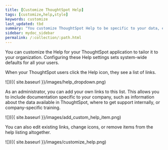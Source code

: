 ```yaml
---
title: [Customize ThoughtSpot Help]
tags: [customize,help,style]
keywords: customize
last_updated: tbd
summary: "You customize ThoughtSpot Help to be specific to your data, examples, and documentation."
sidebar: mydoc_sidebar
permalink: /:collection/:path.html
---
```

You can customize the Help for your ThoughtSpot application to tailor it to your
organization. Configuring these Help settings sets system-wide defaults for all your
users.

When your ThoughtSpot users click the Help icon, they see a list of links.

![]({{ site.baseurl }}/images/help_dropdown.png)

As an administrator, you can add your own links to this list. This allows you to
include documentation specific to your company, such as information about the
data available in ThoughtSpot, where to get support internally, or
company-specific training.

![]({{ site.baseurl }}/images/add_custom_help_item.png)

You can also edit existing links, change icons, or remove items from the help listing altogether.

![]({{ site.baseurl }}/images/customize_help.png)
